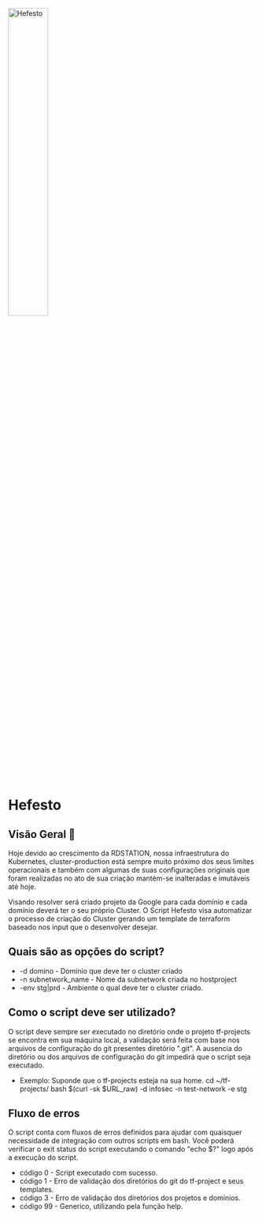<img alt="Hefesto" width="40%" src="https://lh3.googleusercontent.com/proxy/8h7xLGIWM0D3_5pqWjxEmRGv2rUSjJWkyB-4Bo7mEL4lOsxrAg6Za2t7svQdlRBg7VoNUTh9JdPJ9ZgYXMSNJdmWthzRjWTlQIWh4Fae_ibMoj7xJslNk3USdeP0To0HPdvnMJXwbm0bTbBNsXw">

# Hefesto

## Visão Geral 🔎
Hoje devido ao crescimento da RDSTATION, nossa infraestrutura do Kubernetes, cluster-production está sempre muito próximo dos seus limites operacionais e também com algumas de suas configurações originais que foram realizadas no ato de sua criação mantém-se inalteradas e imutáveis até hoje.

Visando resolver será criado projeto da Google para cada domínio e cada domínio deverá ter o seu próprio Cluster. O Script Hefesto visa automatizar o processo de criação do Cluster gerando um template de terraform baseado nos input que o desenvolver desejar.

## Quais são as opções do script?
 * -d domino               - Domínio que deve ter o cluster criado
 * -n subnetwork_name      - Nome da subnetwork criada no hostproject
 * -env stg|prd            - Ambiente o qual deve ter o cluster criado.

## Como o script deve ser utilizado?
O script deve sempre ser executado no diretório onde o projeto tf-projects se encontra em sua máquina local, a validação será feita com base nos arquivos de configuração do git presentes diretório ".git". A ausencia do diretório ou dos arquivos de configuração do git impedirá que o script seja executado.

 - Exemplo:
    Suponde que o tf-projects esteja na sua home.
    cd ~/tf-projects/
    bash $(curl -sk $URL_raw) -d infosec -n test-network -e stg 


## Fluxo de erros
O script conta com fluxos de erros definidos para ajudar com quaisquer necessidade de integração com outros scripts em bash. Você poderá verificar o exit status do script executando o comando "echo $?" logo após a execução do script.

 * código 0 - Script executado com sucesso.
 * código 1 - Erro de validação dos diretórios do git do tf-project e seus templates.
 * código 3 - Erro de validação dos diretórios dos projetos e domínios.
 * código 99 - Generico, utilizando pela função help.